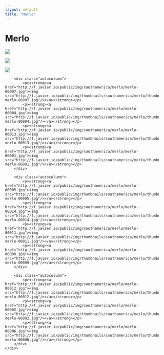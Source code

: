 ```yaml
---
layout: default
title: "Merlo"
---
```


<h1 class="page" style="padding-left:0%;">Merlo</h1>
<div class="page">
    <div class="autowide">
        <div class="autocolumn">
            <p><strong><a href="http://f.javier.io/public/img/southamerica/merlo/merlo-00008.jpg"><img src="http://f.javier.io/public/img/thumbnails/southamerica/merlo/thumbnail-merlo-00008.jpg"/></a></strong></p>
            <p><strong><a href="http://f.javier.io/public/img/southamerica/merlo/merlo-00003.jpg"><img src="http://f.javier.io/public/img/thumbnails/southamerica/merlo/thumbnail-merlo-00003.jpg"/></a></strong></p>
            <p><strong><a href="http://f.javier.io/public/img/southamerica/merlo/merlo-00010.jpg"><img src="http://f.javier.io/public/img/thumbnails/southamerica/merlo/thumbnail-merlo-00010.jpg"/></a></strong></p>
        </div>

        <div class="autocolumn">
            <p><strong><a href="http://f.javier.io/public/img/southamerica/merlo/merlo-00007.jpg"><img src="http://f.javier.io/public/img/thumbnails/southamerica/merlo/thumbnail-merlo-00007.jpg"/></a></strong></p>
            <p><strong><a href="http://f.javier.io/public/img/southamerica/merlo/merlo-00004.jpg"><img src="http://f.javier.io/public/img/thumbnails/southamerica/merlo/thumbnail-merlo-00004.jpg"/></a></strong></p>
            <p><strong><a href="http://f.javier.io/public/img/southamerica/merlo/merlo-00013.jpg"><img src="http://f.javier.io/public/img/thumbnails/southamerica/merlo/thumbnail-merlo-00013.jpg"/></a></strong></p>
            <p><strong><a href="http://f.javier.io/public/img/southamerica/merlo/merlo-00001.jpg"><img src="http://f.javier.io/public/img/thumbnails/southamerica/merlo/thumbnail-merlo-00001.jpg"/></a></strong></p>
        </div>

        <div class="autocolumn">
            <p><strong><a href="http://f.javier.io/public/img/southamerica/merlo/merlo-00005.jpg"><img src="http://f.javier.io/public/img/thumbnails/southamerica/merlo/thumbnail-merlo-00005.jpg"/></a></strong></p>
            <p><strong><a href="http://f.javier.io/public/img/southamerica/merlo/merlo-00014.jpg"><img src="http://f.javier.io/public/img/thumbnails/southamerica/merlo/thumbnail-merlo-00014.jpg"/></a></strong></p>
            <p><strong><a href="http://f.javier.io/public/img/southamerica/merlo/merlo-00011.jpg"><img src="http://f.javier.io/public/img/thumbnails/southamerica/merlo/thumbnail-merlo-00011.jpg"/></a></strong></p>
            <p><strong><a href="http://f.javier.io/public/img/southamerica/merlo/merlo-00009.jpg"><img src="http://f.javier.io/public/img/thumbnails/southamerica/merlo/thumbnail-merlo-00009.jpg"/></a></strong></p>
        </div>

        <div class="autocolumn">
            <p><strong><a href="http://f.javier.io/public/img/southamerica/merlo/merlo-00012.jpg"><img src="http://f.javier.io/public/img/thumbnails/southamerica/merlo/thumbnail-merlo-00012.jpg"/></a></strong></p>
            <p><strong><a href="http://f.javier.io/public/img/southamerica/merlo/merlo-00002.jpg"><img src="http://f.javier.io/public/img/thumbnails/southamerica/merlo/thumbnail-merlo-00002.jpg"/></a></strong></p>
            <p><strong><a href="http://f.javier.io/public/img/southamerica/merlo/merlo-00006.jpg"><img src="http://f.javier.io/public/img/thumbnails/southamerica/merlo/thumbnail-merlo-00006.jpg"/></a></strong></p>
        </div>
    </div>
</div>

